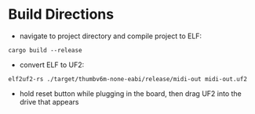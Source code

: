 # Build Directions

- navigate to project directory and compile project to ELF:
```
cargo build --release
```

- convert ELF to UF2:
```
elf2uf2-rs ./target/thumbv6m-none-eabi/release/midi-out midi-out.uf2
```

- hold reset button while plugging in the board, then drag UF2 into the drive that appears
